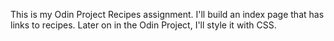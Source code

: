 This is my Odin Project Recipes assignment.  I'll build an index page that has links to recipes.  Later on in the Odin Project, I'll style it with CSS.